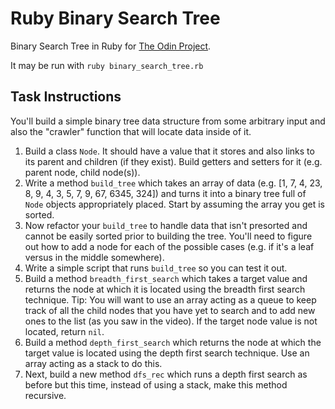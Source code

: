 # Ruby Binary Search Tree

Binary Search Tree in Ruby for [The Odin Project](https://www.theodinproject.com/courses/ruby-programming/lessons/data-structures-and-algorithms).

It may be run with `ruby binary_search_tree.rb`

## Task Instructions

You'll build a simple binary tree data structure from some arbitrary input and also the "crawler" function that will locate data inside of it.

1. Build a class `Node`. It should have a value that it stores and also links to its parent and children (if they exist). Build getters and setters for it (e.g. parent node, child node(s)).
2. Write a method `build_tree` which takes an array of data (e.g. [1, 7, 4, 23, 8, 9, 4, 3, 5, 7, 9, 67, 6345, 324]) and turns it into a binary tree full of `Node` objects appropriately placed. Start by assuming the array you get is sorted.
3. Now refactor your `build_tree` to handle data that isn't presorted and cannot be easily sorted prior to building the tree. You'll need to figure out how to add a node for each of the possible cases (e.g. if it's a leaf versus in the middle somewhere).
4. Write a simple script that runs `build_tree` so you can test it out.
5. Build a method `breadth_first_search` which takes a target value and returns the node at which it is located using the breadth first search technique. Tip: You will want to use an array acting as a queue to keep track of all the child nodes that you have yet to search and to add new ones to the list (as you saw in the video). If the target node value is not located, return `nil`.
6. Build a method `depth_first_search` which returns the node at which the target value is located using the depth first search technique. Use an array acting as a stack to do this.
7. Next, build a new method `dfs_rec` which runs a depth first search as before but this time, instead of using a stack, make this method recursive.
